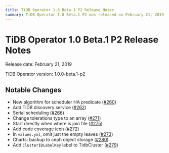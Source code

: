 ```yaml
---
title: TiDB Operator 1.0 Beta.1 P2 Release Notes
summary: TiDB Operator 1.0 Beta.1 P2 was released on February 21, 2019. Notable changes include a new algorithm for scheduler HA predicate, addition of TiDB discovery service, serial scheduling, change in tolerations type to an array, direct start when there is a join file, addition of code coverage icon, omission of just the empty leaves in `values.yml`, backup to ceph object storage in charts, and addition of `ClusterIDLabelKey` label to TidbCluster.
---
```


# TiDB Operator 1.0 Beta.1 P2 Release Notes

Release date: February 21, 2019

TiDB Operator version: 1.0.0-beta.1-p2

## Notable Changes

- New algorithm for scheduler HA predicate ([#260](https://github.com/pingcap/tidb-operator/pull/260))
- Add TiDB discovery service ([#262](https://github.com/pingcap/tidb-operator/pull/262))
- Serial scheduling ([#266](https://github.com/pingcap/tidb-operator/pull/266))
- Change tolerations type to an array ([#271](https://github.com/pingcap/tidb-operator/pull/271))
- Start directly when where is join file ([#275](https://github.com/pingcap/tidb-operator/pull/275))
- Add code coverage icon ([#272](https://github.com/pingcap/tidb-operator/pull/272))
- In `values.yml`, omit just the empty leaves ([#273](https://github.com/pingcap/tidb-operator/pull/273))
- Charts: backup to ceph object storage ([#280](https://github.com/pingcap/tidb-operator/pull/280))
- Add `ClusterIDLabelKey` label to TidbCluster ([#279](https://github.com/pingcap/tidb-operator/pull/279))
